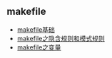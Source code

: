 ## makefile

* [makefile基础](makefile基础.md)
* [makefile之隐含规则和模式规则](makefile之隐含规则和模式规则.md)
* [makefile之变量](makefile之变量.md)
